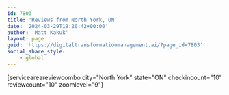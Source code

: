 ```yaml
---
id: 7803
title: 'Reviews from North York, ON'
date: '2024-03-29T19:20:42+00:00'
author: 'Matt Kakuk'
layout: page
guid: 'https://digitaltransformationmanagement.ai/?page_id=7803'
social_share_style:
    - global
---
```


\[serviceareareviewcombo city="North York" state="ON" checkincount="10" reviewcount="10" zoomlevel="9"\]